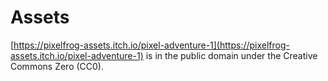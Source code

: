# Assets

[https://pixelfrog-assets.itch.io/pixel-adventure-1](https://pixelfrog-assets.itch.io/pixel-adventure-1) is in the public domain under the Creative Commons Zero (CC0).